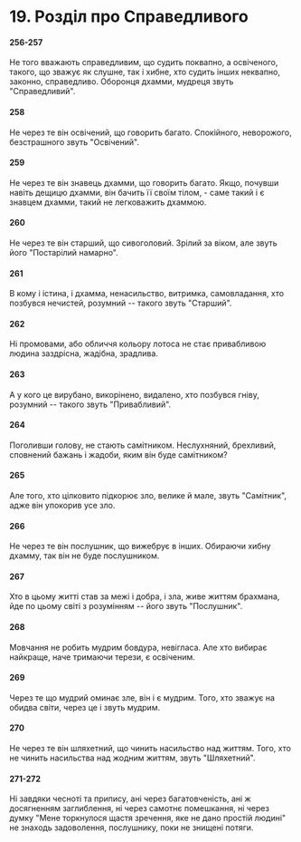 # 19. Розділ про Справедливого

#### 256-257

Не того вважають справедливим, що судить поквапно, а освіченого, такого, що зважує як слушне, так і хибне, хто судить інших неквапно, законно, справедливо. Оборонця дхамми, мудреця звуть "Справедливий".

#### 258

Не через те він освічений, що говорить багато. Спокійного, неворожого, безстрашного звуть "Освічений".

#### 259

Не через те він знавець дхамми, що говорить багато. Якщо, почувши навіть дещицю дхамми, він бачить її своїм тілом, - саме такий і є знавцем дхамми, такий не легковажить дхаммою.

#### 260

Не через те він старший, що сивоголовий. Зрілий за віком, але звуть його "Постарілий намарно".

#### 261

В кому і істина, і дхамма, ненасильство, витримка, самовладання, хто позбувся нечистей, розумний -- такого звуть "Старший".

#### 262

Ні промовами, або обличчя кольору лотоса не стає привабливою людина заздрісна, жадібна, зрадлива.

#### 263

А у кого це вирубано, викорінено, видалено, хто позбувся гніву, розумний -- такого звуть "Привабливий".

#### 264

Поголивши голову, не стають самітником. Неслухняний, брехливий, сповнений бажань і жадоби, яким він буде самітником?

#### 265

Але того, хто цілковито підкорює зло, велике й мале, звуть "Самітник", адже він упокорив усе зло.

#### 266

Не через те він послушник, що вижебрує в інших. Обираючи хибну дхамму, так він не буде послушником.

#### 267

Хто в цьому житті став за межі і добра, і зла, живе життям брахмана, йде по цьому світі з розумінням -- його звуть "Послушник".

#### 268

Мовчання не робить мудрим бовдура, невігласа. Але хто вибирає найкраще, наче тримаючи терези, є освіченим.

#### 269

Через те що мудрий оминає зле, він і є мудрим. Того, хто зважує на обидва світи, через це і звуть мудрим.

#### 270

Не через те він шляхетний, що чинить насильство над життям. Того, хто не чинить насильства над жодним життям, звуть "Шляхетний".

#### 271-272

Ні завдяки чесноті та припису, ані через багатовченість, ані ж досягненням заглиблення, ні через самотнє помешкання, ні через думку "Мене торкнулося щастя зречення, яке не дано простій людині" не знаходь задоволення, послушнику, поки не знищені потяги.
